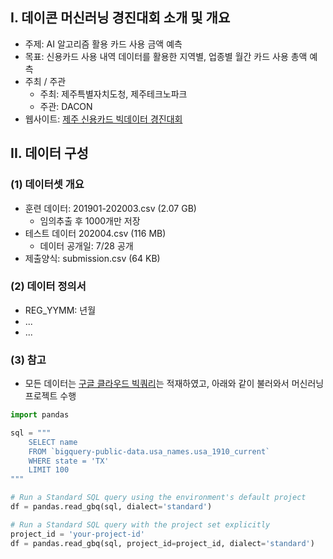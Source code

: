 ## I. 데이콘 머신러닝 경진대회 소개 및 개요
- 주제: AI 알고리즘 활용 카드 사용 금액 예측
- 목표: 신용카드 사용 내역 데이터를 활용한 지역별, 업종별 월간 카드 사용 총액 예측
- 주최 / 주관
    + 주최: 제주특별자치도청, 제주테크노파크
    + 주관: DACON
- 웹사이트: [제주 신용카드 빅데이터 경진대회](https://dacon.io/competitions/official/235615/overview/)

## II. 데이터 구성
### (1) 데이터셋 개요
- 훈련 데이터: 201901-202003.csv (2.07 GB)
    + 임의추출 후 1000개만 저장
- 테스트 데이터 202004.csv (116 MB)
    + 데이터 공개일: 7/28 공개
- 제출양식: submission.csv (64 KB)

### (2) 데이터 정의서
- REG_YYMM: 년월
- ...
- ...

### (3) 참고
- 모든 데이터는 [구글 클라우드 빅쿼리](https://cloud.google.com/bigquery/)는 적재하였고, 아래와 같이 불러와서 머신러닝 프로젝트 수행

```python
import pandas

sql = """
    SELECT name
    FROM `bigquery-public-data.usa_names.usa_1910_current`
    WHERE state = 'TX'
    LIMIT 100
"""

# Run a Standard SQL query using the environment's default project
df = pandas.read_gbq(sql, dialect='standard')

# Run a Standard SQL query with the project set explicitly
project_id = 'your-project-id'
df = pandas.read_gbq(sql, project_id=project_id, dialect='standard')
```
